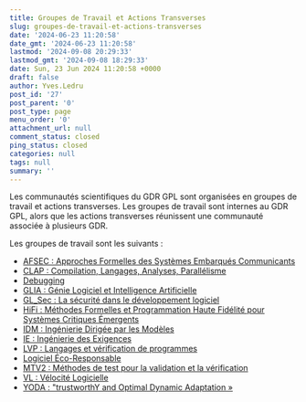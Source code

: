 ```yaml
---
title: Groupes de Travail et Actions Transverses
slug: groupes-de-travail-et-actions-transverses
date: '2024-06-23 11:20:58'
date_gmt: '2024-06-23 11:20:58'
lastmod: '2024-09-08 20:29:33'
lastmod_gmt: '2024-09-08 18:29:33'
date: Sun, 23 Jun 2024 11:20:58 +0000
draft: false
author: Yves.Ledru
post_id: '27'
post_parent: '0'
post_type: page
menu_order: '0'
attachment_url: null
comment_status: closed
ping_status: closed
categories: null
tags: null
summary: ''
---
```


Les communautés scientifiques du GDR GPL sont organisées en groupes de travail et actions transverses. Les groupes de travail sont internes au GDR GPL, alors que les actions transverses réunissent une communauté associée à plusieurs GDR.

Les groupes de travail sont les suivants :

  * [AFSEC : Approches Formelles des Systèmes Embarqués Communicants](https://lig-gdr-gpl.imag.fr/?page_id=109)
  * [CLAP : Compilation, Langages, Analyses, Parallélisme](https://lig-gdr-gpl.imag.fr/?page_id=137)
  * [Debugging](https://lig-gdr-gpl.imag.fr/?page_id=163)
  * [GLIA : Génie Logiciel et Intelligence Artificielle](https://lig-gdr-gpl.imag.fr/?page_id=174)
  * [GL_Sec : La sécurité dans le développement logiciel](https://lig-gdr-gpl.imag.fr/?page_id=196)
  * [HiFi : Méthodes Formelles et Programmation Haute Fidélité pour Systèmes Critiques Émergents](https://lig-gdr-gpl.imag.fr/?page_id=156)
  * [IDM : Ingénierie Dirigée par les Modèles](https://lig-gdr-gpl.imag.fr/?page_id=202)
  * [IE : Ingénierie des Exigences](https://lig-gdr-gpl.imag.fr/?page_id=213)
  * [LVP : Langages et vérification de programmes](https://lig-gdr-gpl.imag.fr/?page_id=135)
  * [Logiciel Éco-Responsable](https://lig-gdr-gpl.imag.fr/?page_id=241)
  * [MTV2 : Méthodes de test pour la validation et la vérification](https://lig-gdr-gpl.imag.fr/?page_id=113)
  * [VL : Vélocité Logicielle](https://lig-gdr-gpl.imag.fr/?page_id=235)
  * [YODA : "trustworthY and Optimal Dynamic Adaptation »](https://lig-gdr-gpl.imag.fr/?page_id=228)


